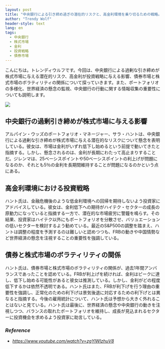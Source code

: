 ```yaml
---
layout: post
title: "中央銀行による引き締め過ぎの潜在的リスクと、高金利環境を乗り切るための戦略。"
author: "Trendy Wolf"
header-style: text
lang: en
tags:
  - 中央銀行
  - 株式市場
  - 金利
  - 投資戦略
  - 債券市場
---
```


こんにちは。トレンディウルフです。今回は、中央銀行による過剰な引き締めが株式市場に与える潜在的リスク、高金利が投資戦略に与える影響、債券市場と株式市場のボラティリティの関係について探っていきます。また、ポートフォリオの多様化、世界経済の懸念の監視、中央銀行の行動に関する情報収集の重要性についても説明します。

<img
    src="https://i.ytimg.com/vi/zgYlWlzhuV8/hqdefault.jpg"
/>






## 中央銀行の過剰引き締めが株式市場に与える影響

アルパイン・ウッズのポートフォリオ・マネージャー、サラ・ハントは、中央銀行による過剰な引き締めが株式市場に与える潜在的なリスクについて懸念を表明している。彼女は、市場は金利がいずれ低下し始めるという前提で動いてきたと指摘する。しかし、懸念されるのは、金利が長期にわたって高止まりすることだ。ジレンマは、25ベーシスポイントや50ベーシスポイントの利上げが問題になるのか、それとも5％の金利を長期間維持することが問題になるのかという点にある。









## 高金利環境における投資戦略

ハント氏は、金融危機後のような低金利環境への回帰を期待しないよう投資家にアドバイスしている。彼女は、金利低下への期待がハイテク・セクターの成長の原動力になっていると指摘する一方で、潜在的な市場疲労に警鐘を鳴らす。その結果、投資家はハイテク以外にもポートフォリオを分散させ、バリュエーションの低いセクターを検討するよう勧めている。最近のS&P500の調整を踏まえ、ハントは調整の程度を予測するのは難しいと認めつつも、FRBの動きや中国情勢など世界経済の懸念を注視することの重要性を強調している。









## 債券と株式市場のボラティリティの関係

ハント氏は、債券市場と株式市場のボラティリティの関係が、過去1年間アンバランスであったことを認めている。FRBが利上げを続ければ、金利はピークに達し、低下し始める可能性があると彼女は推測している。しかし、金利がどの程度低下するかは依然不透明である。ハント氏はまた、FRBが利下げを行う理由の重要性を強調し、正常化のための利下げは景気後退に対応するための利下げとは異なると指摘する。今後の雇用統計について、ハント氏は予想から大きく外れることはないと見ている。ハント氏は最後に、世界経済の懸念や中央銀行の動きを注視しつつ、バランスの取れたポートフォリオを維持し、成長が見込まれるセクターに投資機会を求めるよう投資家に助言している。


### _Reference_
- _https://www.youtube.com/watch?v=zgYlWlzhuV8_

